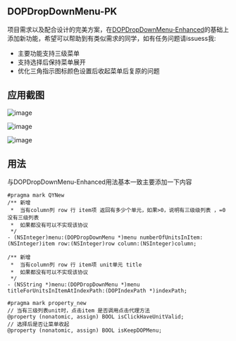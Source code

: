 ## DOPDropDownMenu-PK
项目需求以及配合设计的完美方案，在[DOPDropDownMenu-Enhanced](https://github.com/12207480/DOPDropDownMenu-Enhanced)的基础上添加新功能，希望可以帮助到有类似需求的同学，如有任务问题请issuess我:  

* 主要功能支持三级菜单
* 支持选择后保持菜单展开
* 优化三角指示图标颜色设置后收起菜单后复原的问题

## 应用截图
![image](https://github.com/peanutNote/DOPDropDownMenu-PK/blob/master/DOPDropDownMenu-PK/demo.gif)

![image](https://github.com/peanutNote/DOPDropDownMenu-PK/blob/master/DOPDropDownMenu-PK/demo1.gif)

![image](https://github.com/peanutNote/DOPDropDownMenu-PK/blob/master/DOPDropDownMenu-PK/demo2.gif)

## 用法
与DOPDropDownMenu-Enhanced用法基本一致主要添加一下内容  

```objc
#pragma mark QYNew
/** 新增
 *  当有column列 row 行 item项 返回有多少个单元，如果>0，说明有三级级列表 ，=0 没有三级列表
 *  如果都没有可以不实现该协议
 */
- (NSInteger)menu:(DOPDropDownMenu *)menu numberOfUnitsInItem:(NSInteger)item row:(NSInteger)row column:(NSInteger)column;

/** 新增
 *  当有column列 row 行 item项 unit单元 title
 *  如果都没有可以不实现该协议
 */
- (NSString *)menu:(DOPDropDownMenu *)menu titleForUnitsInItemAtIndexPath:(DOPIndexPath *)indexPath;

#pragma mark property_new
// 当有三级列表unit时，点击item 是否调用点击代理方法
@property (nonatomic, assign) BOOL isClickHaveUnitValid;
// 选择后是否让菜单收起
@property (nonatomic, assign) BOOL isKeepDOPMenu;
```
